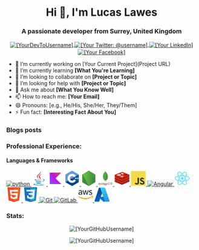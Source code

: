 <h1 align="center">Hi 👋, I'm Lucas Lawes</h1>
<h3 align="center">A passionate developer from Surrey, United Kingdom</h3>

<p align="center">
<a href="https://dev.to/[YourDevToUsername]">
  <img align="center" src="https://d2fltix0v2e0sb.cloudfront.net/dev-badge.svg" alt="[YourDevToUsername]" height="30" width="30" />
</a>
<a href="[Your Twitter URL]">
  <img align="center" src="https://edent.github.io/SuperTinyIcons/images/svg/twitter.svg" alt="[Your Twitter: @username]" height="30" width="30" />
</a>
<a href="[Your LinkedIn URL]">
  <img align="center" src="https://edent.github.io/SuperTinyIcons/images/svg/linkedin.svg" alt="[Your LinkedIn]" height="30" width="30" />
</a>
<a href="[Your Facebook URL]">
  <img align="center" src="https://edent.github.io/SuperTinyIcons/images/svg/facebook.svg" alt="[Your Facebook]" height="30" width="30" />
</a>
</p>

- 🔭 I’m currently working on [Your Current Project](Project URL)
- 🌱 I’m currently learning **[What You're Learning]**
- 👯 I’m looking to collaborate on **[Project or Topic]**
- 🤝 I’m looking for help with **[Project or Topic]**
- 💬 Ask me about **[What You Know Well]**
- 📫 How to reach me: **[Your Email]**
- 😄 Pronouns: [e.g., He/His, She/Her, They/Them]
- ⚡ Fun fact: **[Interesting Fact About You]**

### Blogs posts
<!-- BLOG-POST-LIST:START -->
<!-- BLOG-POST-LIST:END -->

### Professional Experience:
#### Languages & Frameworks
<p align="left">
  <!-- Python -->
  <a href="https://www.python.org" target="_blank"> 
    <img src="https://camo.githubusercontent.com/f868cfc247c049ab19cc515d7bafd5ad0986d7a04ee83d177c4ffed5c7c11fed/68747470733a2f2f696d672e736869656c64732e696f2f62616467652f2d507974686f6e2d79656c6c6f773f7374796c653d666c6174266c6f676f3d707974686f6e266c696e6b3d68747470733a2f2f6769746875622e636f6d2f6775737461766f7a6170617461" alt="python"/> 
  </a>
  <!-- Java -->
  <a href="https://www.oracle.com/java/" target="_blank"> 
    <img src="https://raw.githubusercontent.com/devicons/devicon/master/icons/java/java-original.svg" alt="java" width="40" height="40"/> 
  </a>
  <!-- Kotlin -->
  <a href="https://kotlinlang.org" target="_blank"> 
    <img src="https://raw.githubusercontent.com/devicons/devicon/master/icons/kotlin/kotlin-original.svg" alt="kotlin" width="40" height="40"/> 
  </a>
  <!-- C++ -->
  <a href="https://www.cplusplus.com/" target="_blank"> 
    <img src="https://raw.githubusercontent.com/devicons/devicon/master/icons/cplusplus/cplusplus-original.svg" alt="cplusplus" width="40" height="40"/> 
  </a>
  <!-- Node.js -->
  <a href="https://nodejs.org" target="_blank">
    <img src="https://raw.githubusercontent.com/devicons/devicon/master/icons/nodejs/nodejs-original.svg" alt="Node.js" width="40" height="40"/>
  </a>
  <!-- MongoDB -->
  <a href="https://mongodb.com" target="_blank">
    <img src="https://raw.githubusercontent.com/devicons/devicon/master/icons/mongodb/mongodb-original-wordmark.svg" alt="MongoDB" width="40" height="40"/>
  </a>
  <!-- Redis -->
  <a href="https://redis.io" target="_blank">
    <img src="https://raw.githubusercontent.com/devicons/devicon/master/icons/redis/redis-original.svg" alt="Redis" width="40" height="40"/>
  </a>
  <!-- JavaScript -->
  <a href="https://developer.mozilla.org/en-US/docs/Web/JavaScript" target="_blank">
    <img src="https://raw.githubusercontent.com/devicons/devicon/master/icons/javascript/javascript-original.svg" alt="JavaScript" width="40" height="40"/>
  </a>
  <!-- Angular -->
  <a href="https://angular.io" target="_blank">
    <img src="https://angular.io/assets/images/logos/angular/angular.svg" alt="Angular" width="40" height="40"/>
  </a>
  <!-- React -->
  <a href="https://reactjs.org" target="_blank">
    <img src="https://raw.githubusercontent.com/devicons/devicon/master/icons/react/react-original.svg" alt="React" width="40" height="40"/>
  </a>
  <!-- HTML5 -->
  <a href="https://www.w3.org/html/" target="_blank">
    <img src="https://raw.githubusercontent.com/devicons/devicon/master/icons/html5/html5-original.svg" alt="HTML5" width="40" height="40"/>
  </a>
  <!-- CSS3 -->
  <a href="https://www.w3.org/Style/CSS/Overview.en.html" target="_blank">
    <img src="https://raw.githubusercontent.com/devicons/devicon/master/icons/css3/css3-original.svg" alt="CSS3" width="40" height="40"/>
  </a>
  <!-- Git -->
  <a href="https://git-scm.com/" target="_blank">
    <img src="https://www.vectorlogo.zone/logos/git-scm/git-scm-icon.svg" alt="Git" width="40" height="40"/>
  </a>
  <!-- GitLab -->
  <a href="https://gitlab.com/" target="_blank">
    <img src="https://www.vectorlogo.zone/logos/gitlab/gitlab-icon.svg" alt="GitLab" width="40" height="40"/>
  </a>
  <!-- AWS -->
  <a href="https://aws.amazon.com" target="_blank">
    <img src="https://raw.githubusercontent.com/devicons/devicon/master/icons/amazonwebservices/amazonwebservices-original-wordmark.svg" alt="AWS" width="40" height="40"/>
  </a>
  <!-- Azure -->
  <a href="https://azure.microsoft.com" target="_blank">
    <img src="https://raw.githubusercontent.com/devicons/devicon/master/icons/azure/azure-original.svg" alt="Azure" width="40" height="40"/>
  </a>
</p>

### Stats:
<p align="center">
  <img src="https://github-readme-stats.vercel.app/api?username=[YourGitHubUsername]&show_icons=true" alt="[YourGitHubUsername]" />
</p>

<p align="center">
  <img src="https://github-readme-stats.vercel.app/api/top-langs/?username=[YourGitHubUsername]&layout=compact" alt="[YourGitHubUsername]" />
</p>

<!---
[YourGitHubUsername]/[YourGitHubUsername] is a ✨ special ✨ repository because its `README.md` (this file) appears on your GitHub profile.
You can click the Preview link to take a look at your changes.
--->


